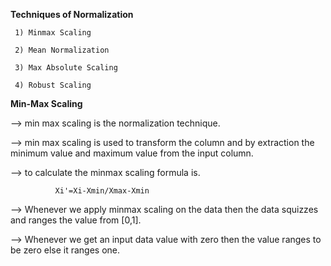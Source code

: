 **Techniques of Normalization**

     1) Minmax Scaling

     2) Mean Normalization

     3) Max Absolute Scaling

     4) Robust Scaling

**Min-Max Scaling**

--> min max scaling is the normalization technique.

--> min max scaling is used to transform the column and by extraction the minimum value and maximum value from the input column.

--> to calculate the minmax scaling formula is.

              Xi'=Xi-Xmin/Xmax-Xmin

--> Whenever we apply minmax scaling on the data then the data squizzes and ranges the value from [0,1].

--> Whenever we get an input data value with zero then the value ranges to be zero else it ranges one.
